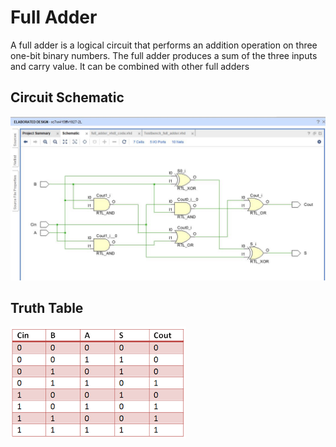 # Full Adder
A full adder is a logical circuit that performs an addition operation on three one-bit binary numbers. The full adder produces a sum of the three inputs and carry value. It can be combined with other full adders 

## Circuit Schematic

![full adder](img/fulladder_diag.JPG)


## Truth Table
![full adder](img/tt.png)